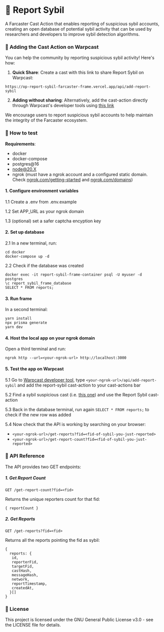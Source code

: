 # 📢 Report Sybil

A Farcaster Cast Action that enables reporting of suspicious sybil accounts, creating an open database of potential sybil activity that can be used by researchers and developers to improve sybil detection algorithms.

### 🔗 Adding the Cast Action on Warpcast

You can help the community by reporting suspicious sybil activity! Here's how:

1. **Quick Share**: Create a cast with this link to share Report Sybil on Warpcast:

```
https://op-report-sybil-farcaster-frame.vercel.app/api/add-report-sybil
```

2. **Adding without sharing**: Alternatively, add the cast-action directly through Warpcast's developer tools using [this link](https://warpcast.com/~/developers/frames?url=https%3A%2F%2Fop-report-sybil-farcaster-frame.vercel.app%2Fapi%2Fadd-report-sybil)

We encourage users to report suspicious sybil accounts to help maintain the integrity of the Farcaster ecosystem.

### 🧪 How to test

**Requirements**:

- docker
- docker-compose
- postgres@16
- node@20.X
- ngrok (must have a ngrok account and a configured static domain. Check [ngrok.com/getting-started](https://ngrok.com/docs/getting-started/) and [ngrok.com/domains](https://dashboard.ngrok.com/domains))

#### 1. Configure environment variables

1.1 Create a .env from .env.example

1.2 Set APP_URL as your ngrok domain

1.3 (optional) set a safer captcha encyption key

#### 2. Set up database

2.1 In a new terminal, run:

```
cd docker
docker-compose up -d
```

2.2 Check if the database was created

```
docker exec -it report-sybil-frame-container psql -U myuser -d postgres
\c report_sybil_frame_database
SELECT * FROM reports;
```

#### 3. Run frame

In a second terminal:

```
yarn install
npx prisma generate
yarn dev
```

#### 4. Host the local app on your ngrok domain

Open a third terminal and run:

```
ngrok http --url=<your-ngrok-url> http://localhost:3000
```

#### 5. Test the app on Warpcast

5.1 Go to [Warpcast developer tool](https://warpcast.com/~/developers/frames), type `<your-ngrok-url>/api/add-report-sybil` and add the report-sybil cast-action to your cast-actions bar

5.2 Find a sybil suspicious cast (i.e. [this one](https://warpcast.com/xnoora/0xc13b7f59)) and use the Report Sybil cast-action

5.3 Back in the database terminal, run again `SELECT * FROM reports;` to check if the new row was added

5.4 Now check that the API is working by searching on your browser:

- `<your-ngrok-url>/get-reports?fid=<fid-of-sybil-you-just-reported>`
- `<your-ngrok-url>/get-report-count?fid=<fid-of-sybil-you-just-reported>`

### 🔌 API Reference

The API provides two GET endpoints:

##### 1. Get Report Count

```
GET /get-report-count?fid=<fid>
```

Returns the unique reporters count for that fid:

```
{ reportCount }
```

##### 2. Get Reports

```
GET /get-reports?fid=<fid>
```

Returns all the reports pointing the fid as sybil:

```
{
  reports: {
   id,
   reporterFid,
   targetFid,
   castHash,
   messageHash,
   network,
   reportTimestamp,
   createdAt,
  }[]
}
```

### 📝 License

This project is licensed under the GNU General Public License v3.0 - see the LICENSE file for details.
